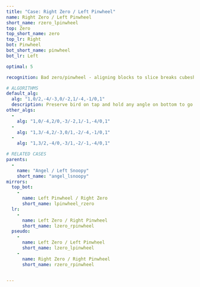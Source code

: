 ```yaml
---
title: "Case: Right Zero / Left Pinwheel"
name: Right Zero / Left Pinwheel
short_name: rzero_lpinwheel
top: Zero
top_short_name: zero
top_lr: Right
bot: Pinwheel
bot_short_name: pinwheel
bot_lr: Left

optimal: 5

recognition: Bad zero/pinwheel - aligning blocks to slice breaks cubeshape.

# ALGORITHMS
default_alg:
  alg: "1,0/2,-4/-3,0/-2,1/-4,-1/0,1"
  description: Preserve bird on tap and hold any angle on bottom to go to angel/snoopy or snoopy/angel.
other_algs:
  -
    alg: "1,0/-4,2/0,-3/-2,1/-1,-4/0,1"
  -
    alg: "1,3/-4,2/-3,0/1,-2/-4,-1/0,1"
  -
    alg: "1,3/2,-4/0,-3/1,-2/-1,-4/0,1"

# RELATED CASES
parents:
  -
    name: "Angel / Left Snoopy"
    short_name: "angel_lsnoopy"
mirrors:
  top_bot:
    -
      name: Left Pinwheel / Right Zero
      short_name: lpinwheel_rzero
  lr:
    -
      name: Left Zero / Right Pinwheel
      short_name: lzero_rpinwheel
  pseudo:
    -
      name: Left Zero / Left Pinwheel
      short_name: lzero_lpinwheel
    -
      name: Right Zero / Right Pinwheel
      short_name: rzero_rpinwheel


---
```


